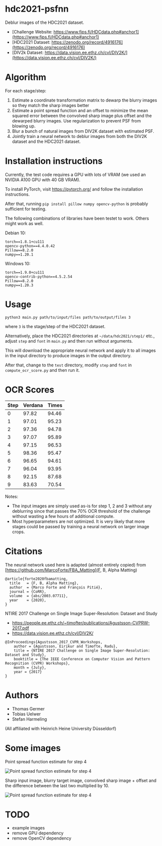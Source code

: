 # hdc2021-psfnn

Deblur images of the HDC2021 dataset.

* [Challenge Website: https://www.fips.fi/HDCdata.php#anchor1](https://www.fips.fi/HDCdata.php#anchor1)
* [HDC2021 Dataset: https://zenodo.org/record/4916176](https://zenodo.org/record/4916176)
* [DIV2k Dataset: https://data.vision.ee.ethz.ch/cvl/DIV2K/](https://data.vision.ee.ethz.ch/cvl/DIV2K/)

# Algorithm

For each stage/step:

1. Estimate a coordinate transformation matrix to dewarp the blurry images so they match the sharp images better
2. Estimate a point spread function and an offset to minimize the mean squared error between the convolved sharp image plus offset and the dewarped blurry images. Use regularization to prevent PSF from blowing up.
3. Blur a bunch of natural images from DIV2K dataset with estimated PSF.
4. Jointly train a neural network to deblur images from both the DIV2K dataset and the HDC2021 dataset.

# Installation instructions

Currently, the test code requires a GPU with lots of VRAM (we used an NVIDIA A100 GPU with 40 GB VRAM).

To install PyTorch, visit https://pytorch.org/ and follow the installation instructions.

After that, running `pip install pillow numpy opencv-python` is probably sufficient for testing.

The following combinations of libraries have been testet to work. Others might work as well.

Debian 10:

```
torch==1.8.1+cu111
opencv-python==4.4.0.42
Pillow==8.2.0
numpy==1.20.1
```

Windows 10:

```
torch==1.9.0+cu111
opencv-contrib-python==4.5.2.54
Pillow==8.2.0
numpy==1.20.3
```

# Usage

```
python3 main.py path/to/input/files path/to/output/files 3
```

where `3` is the stage/step of the HDC2021 dataset.

Alternatively, place the HDC2021 directories at `~/data/hdc2021/step1/` etc., adjust `step` and `font` in `main.py` and then run without arguments.

This will download the appropriate neural network and apply it to all images in the input directory to produce images in the output directory.

After that, change to the `test` directory, modify `step` and `font` in `compute_ocr_score.py` and then run it.

# OCR Scores

|Step|Verdana|Times|
|---|---|---|
|0|97.82|94.46|
|1|97.01|95.23|
|2|97.36|94.78|
|3|97.07|95.89|
|4|97.15|96.53|
|5|98.36|95.47|
|6|96.65|94.61|
|7|96.04|93.95|
|8|92.15|87.68|
|9|83.63|70.54|

Notes:
* The input images are simply used as-is for step 1, 2 and 3 without any deblurring since that passes the 70% OCR threshold of the challenge without wasting a few hours of additional compute.
* Most hyperparameters are not optimized. It is very likely that more stages could be passed by training a neural network on larger image crops.

# Citations

The neural network used here is adapted (almost entirely copied) from [https://github.com/MarcoForte/FBA_Matting](F, B, Alpha Matting)

```
@article{forte2020fbamatting,
  title   = {F, B, Alpha Matting},
  author  = {Marco Forte and François Pitié},
  journal = {CoRR},
  volume  = {abs/2003.07711},
  year    = {2020},
}
```

NTIRE 2017 Challenge on Single Image Super-Resolution: Dataset and Study

* https://people.ee.ethz.ch/~timofter/publications/Agustsson-CVPRW-2017.pdf
* https://data.vision.ee.ethz.ch/cvl/DIV2K/

```
@InProceedings{Agustsson_2017_CVPR_Workshops,
    author = {Agustsson, Eirikur and Timofte, Radu},
    title = {NTIRE 2017 Challenge on Single Image Super-Resolution: Dataset and Study},
    booktitle = {The IEEE Conference on Computer Vision and Pattern Recognition (CVPR) Workshops},
    month = {July},
    year = {2017}
}
```

# Authors

* Thomas Germer
* Tobias Uelwer
* Stefan Harmeling

(All affiliated with Heinrich Heine University Düsseldorf)

# Some images

Point spread function estimate for step 4

![Point spread function estimate for step 4](https://raw.githubusercontent.com/hhu-machine-learning/hdc2021-psfnn/main/train/images/psf_step_4.png?token=AEO3SLNFFKQP723X542OPADBL3DT4)

Sharp input image, blurry target image, convolved sharp image + offset and the difference between the last two multiplied by 10.

![Point spread function estimate for step 4](https://raw.githubusercontent.com/hhu-machine-learning/hdc2021-psfnn/main/train/images/psf_blurred_step_4.png?token=AEO3SLI7JQF7CFBPJLG5XHTBL3DTW)

# TODO

* example images
* remove GPU dependency
* remove OpenCV dependency
